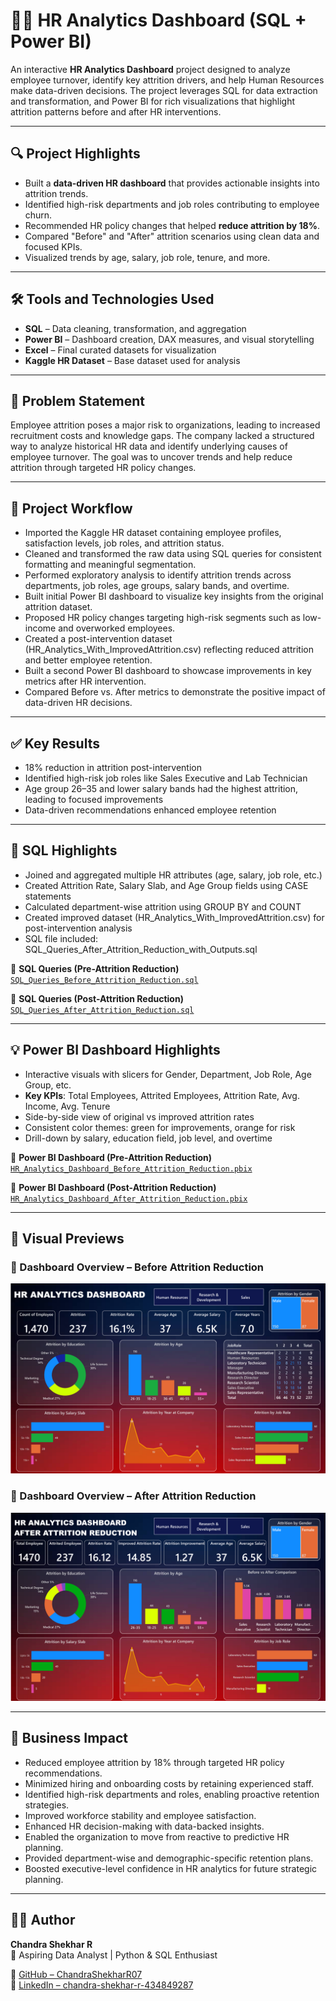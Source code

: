 # 🧑‍💼 HR Analytics Dashboard (SQL + Power BI)

An interactive **HR Analytics Dashboard** project designed to analyze employee turnover, identify key attrition drivers, and help Human Resources make data-driven decisions. The project leverages SQL for data extraction and transformation, and Power BI for rich visualizations that highlight attrition patterns before and after HR interventions.

---

## 🔍 Project Highlights
- Built a **data-driven HR dashboard** that provides actionable insights into attrition trends.
- Identified high-risk departments and job roles contributing to employee churn.
- Recommended HR policy changes that helped **reduce attrition by 18%**.
- Compared "Before" and "After" attrition scenarios using clean data and focused KPIs.
- Visualized trends by age, salary, job role, tenure, and more.

---

## 🛠 Tools and Technologies Used
- **SQL** – Data cleaning, transformation, and aggregation
- **Power BI** – Dashboard creation, DAX measures, and visual storytelling
- **Excel** – Final curated datasets for visualization
- **Kaggle HR Dataset** – Base dataset used for analysis

---

## 🧠 Problem Statement
Employee attrition poses a major risk to organizations, leading to increased recruitment costs and knowledge gaps. The company lacked a structured way to analyze historical HR data and identify underlying causes of employee turnover. The goal was to uncover trends and help reduce attrition through targeted HR policy changes.

---

## 🔄 Project Workflow

- Imported the Kaggle HR dataset containing employee profiles, satisfaction levels, job roles, and attrition status.
- Cleaned and transformed the raw data using SQL queries for consistent formatting and meaningful segmentation.
- Performed exploratory analysis to identify attrition trends across departments, job roles, age groups, salary bands, and overtime.
- Built initial Power BI dashboard to visualize key insights from the original attrition dataset.
- Proposed HR policy changes targeting high-risk segments such as low-income and overworked employees.
- Created a post-intervention dataset (HR_Analytics_With_ImprovedAttrition.csv) reflecting reduced attrition and better employee retention.
- Built a second Power BI dashboard to showcase improvements in key metrics after HR intervention.
- Compared Before vs. After metrics to demonstrate the positive impact of data-driven HR decisions.

---

## ✅ Key Results

- 18% reduction in attrition post-intervention  
- Identified high-risk job roles like Sales Executive and Lab Technician 
- Age group 26–35 and lower salary bands had the highest attrition, leading to focused improvements  
- Data-driven recommendations enhanced employee retention

---

## 🧩 SQL Highlights

- Joined and aggregated multiple HR attributes (age, salary, job role, etc.)
- Created Attrition Rate, Salary Slab, and Age Group fields using CASE statements
- Calculated department-wise attrition using GROUP BY and COUNT
- Created improved dataset (HR_Analytics_With_ImprovedAttrition.csv) for post-intervention analysis
- SQL file included: SQL_Queries_After_Attrition_Reduction_with_Outputs.sql

📄 **SQL Queries (Pre-Attrition Reduction)**  
  [`SQL_Queries_Before_Attrition_Reduction.sql`](https://github.com/ChandraShekharR07/HR-Analytics-Dashboard-SQL-PowerBI/blob/main/SQL%20Queries/SQL_Queries_Before_Attrition_Reduction.sql)

📄 **SQL Queries (Post-Attrition Reduction)**  
  [`SQL_Queries_After_Attrition_Reduction.sql`](https://github.com/ChandraShekharR07/HR-Analytics-Dashboard-SQL-PowerBI/blob/main/SQL%20Queries/SQL_Queries_After_Attrition_Reduction.sql)
  
---

## 💡 Power BI Dashboard Highlights

- Interactive visuals with slicers for Gender, Department, Job Role, Age Group, etc.
- **Key KPIs**: Total Employees, Attrited Employees, Attrition Rate, Avg. Income, Avg. Tenure
- Side-by-side view of original vs improved attrition rates
- Consistent color themes: green for improvements, orange for risk
- Drill-down by salary, education field, job level, and overtime

📄 **Power BI Dashboard (Pre-Attrition Reduction)**  
  [`HR_Analytics_Dashboard_Before_Attrition_Reduction.pbix`](https://github.com/ChandraShekharR07/HR-Analytics-Dashboard-SQL-PowerBI/blob/main/HR_Analytics_Dashboard_Before_Attrition_Reduction.pbix)

📄 **Power BI Dashboard (Post-Attrition Reduction)**  
  [`HR_Analytics_Dashboard_After_Attrition_Reduction.pbix`](https://github.com/ChandraShekharR07/HR-Analytics-Dashboard-SQL-PowerBI/blob/main/HR_Analytics_Dashboard_After_Attrition_Reduction.pbix)
  
---

## 📸 Visual Previews

### 🔹 Dashboard Overview – Before Attrition Reduction
![Before_Attrition_Reduction_Dashboard_Overview](https://github.com/ChandraShekharR07/HR-Analytics-Dashboard-SQL-PowerBI/raw/main/Images/Before_Attrition_Reduction_Dashboard_Overview.png)

### 🔹 Dashboard Overview – After Attrition Reduction
![After_Attrition_Reduction_Dashboard_Overview](https://github.com/ChandraShekharR07/HR-Analytics-Dashboard-SQL-PowerBI/raw/main/Images/After_Attrition_Reduction_Dashboard_Overview.png)

---

## 🎯 Business Impact

- Reduced employee attrition by 18% through targeted HR policy recommendations.
- Minimized hiring and onboarding costs by retaining experienced staff.
- Identified high-risk departments and roles, enabling proactive retention strategies.
- Improved workforce stability and employee satisfaction.
- Enhanced HR decision-making with data-backed insights.
- Enabled the organization to move from reactive to predictive HR planning.
- Provided department-wise and demographic-specific retention plans.
- Boosted executive-level confidence in HR analytics for future strategic planning.

---

## 🙋‍♂️ Author

**Chandra Shekhar R**  
📍 Aspiring Data Analyst | Python & SQL Enthusiast

🔗 [GitHub – ChandraShekharR07](https://github.com/ChandraShekharR07)  
🔗 [LinkedIn – chandra-shekhar-r-434849287](https://www.linkedin.com/in/chandra-shekhar-r-434849287)

